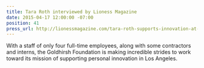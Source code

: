 ```yaml
---
title: Tara Roth interviewed by Lioness Magazine
date: 2015-04-17 12:00:00 -07:00
position: 41
press_url: http://lionessmagazine.com/tara-roth-supports-innovation-at-the-goldhirsh-foundation/
---
```


With a staff of only four full-time employees, along with some contractors and interns, the Goldhirsh Foundation is making incredible strides to work toward its mission of supporting personal innovation in Los Angeles.
